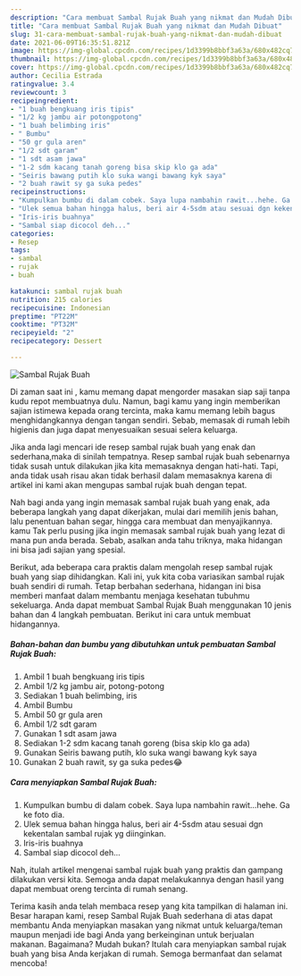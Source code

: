 ```yaml
---
description: "Cara membuat Sambal Rujak Buah yang nikmat dan Mudah Dibuat"
title: "Cara membuat Sambal Rujak Buah yang nikmat dan Mudah Dibuat"
slug: 31-cara-membuat-sambal-rujak-buah-yang-nikmat-dan-mudah-dibuat
date: 2021-06-09T16:35:51.821Z
image: https://img-global.cpcdn.com/recipes/1d3399b8bbf3a63a/680x482cq70/sambal-rujak-buah-foto-resep-utama.jpg
thumbnail: https://img-global.cpcdn.com/recipes/1d3399b8bbf3a63a/680x482cq70/sambal-rujak-buah-foto-resep-utama.jpg
cover: https://img-global.cpcdn.com/recipes/1d3399b8bbf3a63a/680x482cq70/sambal-rujak-buah-foto-resep-utama.jpg
author: Cecilia Estrada
ratingvalue: 3.4
reviewcount: 3
recipeingredient:
- "1 buah bengkuang iris tipis"
- "1/2 kg jambu air potongpotong"
- "1 buah belimbing iris"
- " Bumbu"
- "50 gr gula aren"
- "1/2 sdt garam"
- "1 sdt asam jawa"
- "1-2 sdm kacang tanah goreng bisa skip klo ga ada"
- "Seiris bawang putih klo suka wangi bawang kyk saya"
- "2 buah rawit sy ga suka pedes"
recipeinstructions:
- "Kumpulkan bumbu di dalam cobek. Saya lupa nambahin rawit...hehe. Ga ke foto dia."
- "Ulek semua bahan hingga halus, beri air 4-5sdm atau sesuai dgn kekentalan sambal rujak yg diinginkan."
- "Iris-iris buahnya"
- "Sambal siap dicocol deh..."
categories:
- Resep
tags:
- sambal
- rujak
- buah

katakunci: sambal rujak buah 
nutrition: 215 calories
recipecuisine: Indonesian
preptime: "PT22M"
cooktime: "PT32M"
recipeyield: "2"
recipecategory: Dessert

---
```



![Sambal Rujak Buah](https://img-global.cpcdn.com/recipes/1d3399b8bbf3a63a/680x482cq70/sambal-rujak-buah-foto-resep-utama.jpg)

Di zaman  saat ini , kamu memang dapat mengorder masakan siap saji tanpa kudu repot membuatnya dulu. Namun, bagi kamu yang ingin memberikan sajian istimewa kepada orang tercinta, maka kamu memang lebih bagus menghidangkannya dengan tangan sendiri. Sebab, memasak di rumah lebih higienis dan juga dapat menyesuaikan sesuai selera keluarga.

Jika anda lagi mencari ide resep sambal rujak buah yang enak dan sederhana,maka di sinilah tempatnya. Resep sambal rujak buah  sebenarnya tidak susah untuk dilakukan jika kita memasaknya dengan hati-hati. Tapi, anda tidak usah risau akan tidak berhasil dalam memasaknya 
karena di artikel ini kami akan mengupas sambal rujak buah dengan tepat.  



Nah bagi anda yang ingin memasak sambal rujak buah yang enak, ada beberapa langkah yang dapat dikerjakan, mulai dari memilih jenis bahan, lalu penentuan bahan segar, hingga cara membuat dan menyajikannya. kamu Tak perlu pusing jika ingin memasak sambal rujak buah yang lezat di mana pun anda berada. Sebab, asalkan anda  tahu triknya, maka hidangan ini bisa jadi sajian yang spesial.

Berikut, ada beberapa cara praktis  dalam mengolah resep sambal rujak buah yang siap dihidangkan. Kali ini, yuk kita coba variasikan sambal rujak buah sendiri di rumah. Tetap berbahan sederhana, hidangan ini bisa memberi manfaat dalam membantu menjaga kesehatan tubuhmu sekeluarga. Anda dapat membuat Sambal Rujak Buah menggunakan 10 jenis bahan dan 4 langkah pembuatan. Berikut ini cara untuk membuat hidangannya.

<!--inarticleads1-->

##### Bahan-bahan dan bumbu yang dibutuhkan untuk pembuatan Sambal Rujak Buah:

1. Ambil 1 buah bengkuang iris tipis
1. Ambil 1/2 kg jambu air, potong-potong
1. Sediakan 1 buah belimbing, iris
1. Ambil  Bumbu
1. Ambil 50 gr gula aren
1. Ambil 1/2 sdt garam
1. Gunakan 1 sdt asam jawa
1. Sediakan 1-2 sdm kacang tanah goreng (bisa skip klo ga ada)
1. Gunakan Seiris bawang putih, klo suka wangi bawang kyk saya
1. Gunakan 2 buah rawit, sy ga suka pedes😂




<!--inarticleads2-->

##### Cara menyiapkan Sambal Rujak Buah:

1. Kumpulkan bumbu di dalam cobek. Saya lupa nambahin rawit...hehe. Ga ke foto dia.
1. Ulek semua bahan hingga halus, beri air 4-5sdm atau sesuai dgn kekentalan sambal rujak yg diinginkan.
1. Iris-iris buahnya
1. Sambal siap dicocol deh...




Nah, itulah artikel mengenai  sambal rujak buah  yang praktis dan gampang dilakukan versi kita. Semoga anda dapat melakukannya dengan hasil yang dapat membuat oreng tercinta di rumah senang. 

Terima kasih anda telah membaca resep yang kita tampilkan di halaman ini. Besar harapan kami, resep  Sambal Rujak Buah sederhana di atas dapat membantu Anda menyiapkan masakan yang nikmat untuk keluarga/teman maupun menjadi ide bagi Anda yang berkeinginan untuk berjualan makanan. Bagaimana? Mudah bukan? Itulah cara menyiapkan sambal rujak buah yang bisa Anda kerjakan di rumah. Semoga bermanfaat dan selamat mencoba!

